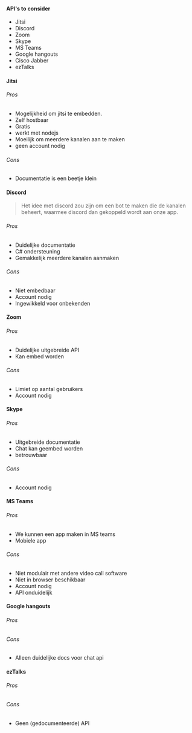 #### API's to consider

- Jitsi
- Discord
- Zoom
- Skype
- MS Teams
- Google hangouts
- Cisco Jabber
- ezTalks

#### Jitsi

###### Pros
- Mogelijkheid om jitsi te embedden.
- Zelf hostbaar
- Gratis
- werkt met nodejs
- Moeilijk om meerdere kanalen aan te maken
- geen account nodig

###### Cons
- Documentatie is een beetje klein


#### Discord

> Het idee met discord zou zijn om een bot te maken die de kanalen beheert, waarmee discord dan gekoppeld wordt aan onze app.

###### Pros

- Duidelijke documentatie
- C# ondersteuning
- Gemakkelijk meerdere kanalen aanmaken

###### Cons

- Niet embedbaar
- Account nodig
- Ingewikkeld voor onbekenden


#### Zoom

###### Pros
- Duidelijke uitgebreide API
- Kan embed worden

###### Cons
- Limiet op aantal gebruikers
- Account nodig


#### Skype

###### Pros

- Uitgebreide documentatie
- Chat kan geembed worden
- betrouwbaar

###### Cons

- Account nodig


#### MS Teams

###### Pros
- We kunnen een app maken in MS teams
- Mobiele app

###### Cons
- Niet modulair met andere video call software
- Niet in browser beschikbaar
- Account nodig
- API onduidelijk

#### Google hangouts

###### Pros

###### Cons

- Alleen duidelijke docs voor chat api

#### ezTalks

###### Pros

###### Cons

- Geen (gedocumenteerde) API